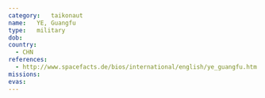 ```yaml
---
category:	taikonaut
name:	YE, Guangfu
type:	military
dob:	
country:
  - CHN
references:
  - http://www.spacefacts.de/bios/international/english/ye_guangfu.htm
missions:
evas:
---
```

